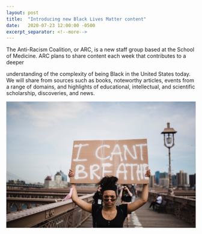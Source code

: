 ```yaml
---
layout: post
title:  "Introducing new Black Lives Matter content"
date:   2020-07-23 12:00:00 -0500
excerpt_separator: <!--more-->
---
```

The Anti-Racism Coalition, or ARC, is a new staff group based at the School of Medicine. ARC plans to share content each week that contributes to a deeper
<!--more--> understanding of the complexity of being Black in the United States today. We will share from sources such as books, noteworthy articles, events from a range of domains, and highlights of educational, intellectual, and scientific scholarship, discoveries, and news.

![Black Lives Matter](img/i-cant-breathe.jpg)